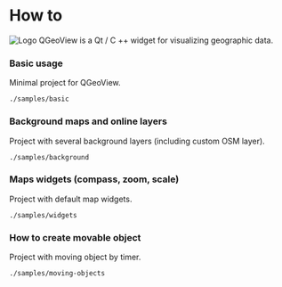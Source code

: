 # How to

![Logo](market-place/logo_64_64.png) QGeoView is a Qt / C ++ widget for visualizing geographic data.

### Basic usage

Minimal project for QGeoView.

```
./samples/basic
```

### Background maps and online layers

Project with several background layers (including custom OSM layer).

```
./samples/background
```

### Maps widgets (compass, zoom, scale)

Project with default map widgets.

```
./samples/widgets
```

### How to create movable object

Project with moving object by timer.

```
./samples/moving-objects
```
